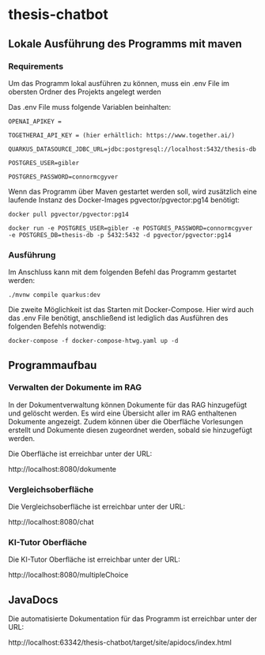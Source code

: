 # thesis-chatbot

## Lokale Ausführung des Programms mit maven
### Requirements
Um das Programm lokal ausführen zu können, muss ein .env File im obersten Ordner des Projekts angelegt werden

Das .env File muss folgende Variablen beinhalten:
```
OPENAI_APIKEY =

TOGETHERAI_API_KEY = (hier erhältlich: https://www.together.ai/)

QUARKUS_DATASOURCE_JDBC_URL=jdbc:postgresql://localhost:5432/thesis-db

POSTGRES_USER=gibler

POSTGRES_PASSWORD=connormcgyver
```

Wenn das Programm über Maven gestartet werden soll, wird zusätzlich eine laufende Instanz des Docker-Images pgvector/pgvector:pg14 benötigt:
```shell script
docker pull pgvector/pgvector:pg14
```

```shell script
docker run -e POSTGRES_USER=gibler -e POSTGRES_PASSWORD=connormcgyver -e POSTGRES_DB=thesis-db -p 5432:5432 -d pgvector/pgvector:pg14
```

### Ausführung

Im Anschluss kann mit dem folgenden Befehl das Programm gestartet werden:
```shell script
./mvnw compile quarkus:dev
```


Die zweite Möglichkeit ist das Starten mit Docker-Compose. Hier wird auch das .env File benötigt, anschließend ist lediglich das Ausführen des folgenden Befehls notwendig:
```shell script
docker-compose -f docker-compose-htwg.yaml up -d
```


## Programmaufbau

### Verwalten der Dokumente im RAG
In der Dokumentverwaltung können Dokumente für das RAG hinzugefügt und gelöscht werden. 
Es wird eine Übersicht aller im RAG enthaltenen Dokumente angezeigt. 
Zudem können über die Oberfläche Vorlesungen erstellt und Dokumente diesen zugeordnet werden, 
sobald sie hinzugefügt werden.

Die Oberfläche ist erreichbar unter der URL:

http://localhost:8080/dokumente

### Vergleichsoberfläche


Die Vergleichsoberfläche ist erreichbar unter der URL:

http://localhost:8080/chat


### KI-Tutor Oberfläche

Die KI-Tutor Oberfläche ist erreichbar unter der URL:

http://localhost:8080/multipleChoice


## JavaDocs
Die automatisierte Dokumentation für das Programm ist erreichbar unter der URL:

http://localhost:63342/thesis-chatbot/target/site/apidocs/index.html